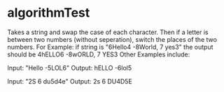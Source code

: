 # algorithmTest
Takes a string and swap the case of each character. Then if a letter is between two numbers (without seperation), switch the places of the two numbers. For Example: if string is "6Hello4 -8World, 7 yes3" the output should be 4hELLO6 -8wORLD, 7 YES3
Other Examples include:

Input: "Hello -5LOL6"
Output: hELLO -6lol5

Input: "2S 6 du5d4e"
Output: 2s 6 DU4D5E
